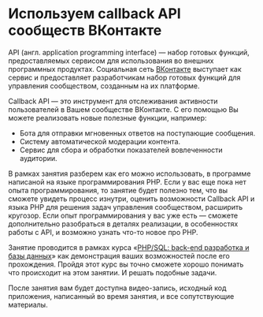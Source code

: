 # Используем callback API сообществ ВКонтакте

API (англ. application programming interface) — набор готовых функций, предоставляемых сервисом для использования во внешних программных продуктах. Социальная сеть [ВКонтакте](https://vk.com/) выступает как сервис и предоставляет разработчикам набор готовых функций для управления сообществом, созданным на их платформе.

Callback API — это инструмент для отслеживания активности пользователей в Вашем сообществе ВКонтакте. С его помощью Вы можете реализовать новые полезные функции, например:

+ Бота для отправки мгновенных ответов на поступающие сообщения.
+ Систему автоматической модерации контента.
+ Сервис для сбора и обработки показателей вовлеченности аудитории.

В рамках занятия разберем как его можно использовать, в программе написаной на языке программирования PHP. Если у вас еще пока нет опыта программирования, то занятие будет полезно тем, что вы сможете увидеть процесс изнутри, оценить возможности Callback API и языка PHP для решения задач управления сообществом, расширить кругозор. Если опыт программирования у вас уже есть — сможете дополнительно разобраться в деталях реализации, в особенностях работы с API, и возможно узнать что-то новое про PHP.

Занятие проводится в рамках курса «[PHP/SQL: back-end разработка и базы данных](http://netology.ru/programs/php-sql)» как демонстрация ваших возможностей после его прохождения. Пройдя этот курс вы точно сможете хорошо понимать что происходит на этом занятии. И решать подобные задачи.

После занятия вам будет доступна видео-запись, исходный код приложения, написанный во время занятия, и все сопутствующие материалы.
